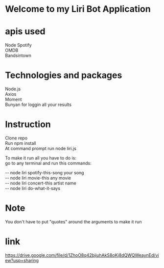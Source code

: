 # Welcome to my Liri Bot Application 

# apis used

Node Spotify\
OMDB\
Bandsintown

# Technologies and packages

Node.js\
Axios\
Moment\
Bunyan for loggin all your results

# Instruction

Clone repo\
Run npm install\
At command prompt run node liri.js <pass in an instruction from bellow>

To make it run all you have to do is:\
go to any terminal and run this commands:

-- node liri spotify-this-song your song\
-- node liri movie-this any movie\
-- node liri concert-this artist name\
-- node liri do-what-it-says

# Note

You don't have to put "quotes" around the arguments to make it run

# link

https://drive.google.com/file/d/1ZhoO8q42bjiuhAkS8oKj8dQWQWeaynEd/view?usp=sharing
